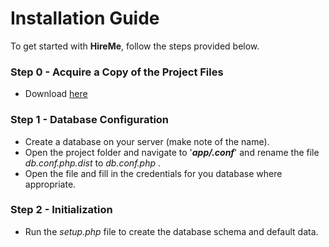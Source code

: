 # Installation Guide

To get started with **HireMe**, follow the steps provided below.

### Step 0 - Acquire a Copy of the Project Files
* Download [here](https://github.com/rx-student-code-749/hire-me-xhq/archive/master.zip)
### Step 1 - Database Configuration
* Create a database on your server (make note of the name).
* Open the project folder and navigate to '***app/.conf***' and rename the file _db.conf.php.dist_ to _db.conf.php_ .
* Open the file and fill in the credentials for you database where appropriate.


### Step 2 - Initialization
* Run the _setup.php_ file to create the database schema and default data.

<!--stackedit_data:
eyJoaXN0b3J5IjpbMjA4MjcwNDc2OSwtMTc4Mzc0NjY0OV19
-->